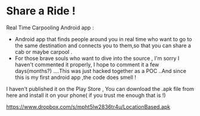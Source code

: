 Share a Ride !
============

Real Time Carpooling Android app :

- Android app that finds people around you in real time who want to go to the same destination and connects you to them,so that you can share a cab or maybe carpool .
- For those brave souls who want to dive into the source , I'm sorry I haven't commented it properly, I hope to comment it a few days(months?) ....This was just hacked together as a POC ..And since this is my first android app ,the code does smell ! 
 

I haven't published it on the Play Store , You can download the .apk file from here and install it on your phone( if you trust me enough that is !)

https://www.dropbox.com/s/mpht5lw2836tr4u/LocationBased.apk

